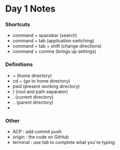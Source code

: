 # Day 1 Notes
### Shortcuts
* command + spacebar (search)
* command + tab (application switching)
* command + tab + shift (change directions)
* command + comma (brings up settings)

### Definitions
* ~ (home directory)
* cd ~ (go to home directory)
* pwd (present working directory)
* / (root and path separator) 
* . (current directory)
* .. (parent directory)
* 

### Other
* ACP : add commit push
* origin : the code on GitHub
* terminal : use *tab* to complete what you're typing